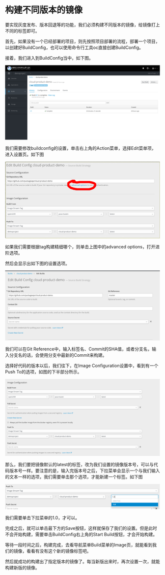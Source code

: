 # 构建不同版本的镜像

要实现灰度发布、版本回退等的功能，我们必须构建不同版本的镜像，给镜像打上不同的标签即可。

首先，如果没有一个已经部署的项目，则先按照项目部署的流程，部署一个项目，以创建好BuildConfig，也可以使用命令行工具oc直接创建BuildConfig。

接着，我们进入到BuildConfig当中，如下图。

![build-config-page](img/build-config-page.png)

我们需要修改buildconfig的设置，单击右上角的Action菜单，选择Edit菜单项，进入设置页。如下图

![build-config-edit-show-advance](img/build-config-edit-show-advance.png)

如果我们需要根据tag构建精细哪个，则单击上图中的advanced options，打开进阶选项。

然后会显示出如下图的设置选项。

![build-config-advance-build-config](img/build-config-advance-build-config.png)

我们可以在Git Reference中，输入标签名、Commit的SHA值，或者分支名，输入分支名的话，会使用分支中最新的Commit来构建。

选择好代码的版本以后，我们往下，在Image Configuration设置中，看到有一个Push To的选项，如图的下半部分所示。

![build-config-image-configuration-push-to](img/build-config-image-configuration-push-to.png)

那么，我们要把镜像默认的latest的标签，改为我们设置的镜像版本号，可以与代码版本号一样。要注意的是，输入完版本号之后，下拉菜单会显示一个与我们输入的文本一样的选项，我们需要单击那个选项，才能新建一个标签。如下图


![build-config-new-image-tag](img/build-config-new-image-tag.png)

我们需要单击下拉菜单的1.0，才可以。

完成之后，就可以单击最下方的Save按钮，这样就保存了我们的设置。但是此时不会开始构建，需要单击BuildConfig右上角的Start Build按钮，才会开始构建。

等待一段时间之后，构建完成，去看导航菜单Build菜单的Image页，就能看到我们的镜像，看看有没有这个新的镜像标签吧。

然后就成功的构建出了指定版本的镜像了。每当新版出来时，再次设置一次，就能构建新版的镜像。
